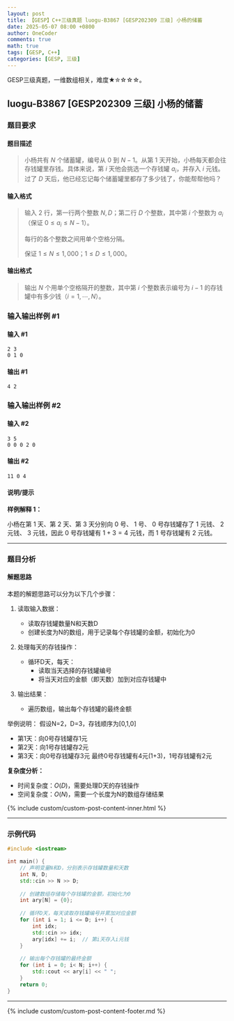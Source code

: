 ```yaml
---
layout: post
title: 【GESP】C++三级真题 luogu-B3867 [GESP202309 三级] 小杨的储蓄
date: 2025-05-07 08:00 +0800
author: OneCoder
comments: true
math: true
tags: [GESP, C++]
categories: [GESP, 三级]
---
```

GESP三级真题，一维数组相关，难度★✮☆☆☆。

<!--more-->

## luogu-B3867 [GESP202309 三级] 小杨的储蓄

### 题目要求

#### 题目描述

>小杨共有 $N$ 个储蓄罐，编号从 $0$ 到 $N-1$。从第 $1$ 天开始，小杨每天都会往存钱罐里存钱。具体来说，第 $i$ 天他会挑选一个存钱罐 $a_i$，并存入 $i$ 元钱。过了 $D$ 天后，他已经忘记每个储蓄罐里都存了多少钱了，你能帮帮他吗？

#### 输入格式

>输入 $2$ 行，第一行两个整数 $N,D$；第二行 $D$ 个整数，其中第 $i$ 个整数为 ${a_i}$（保证 $0 \le a_i \le N-1$）。
>
>每行的各个整数之间用单个空格分隔。
>
>保证 $1 \le N \le 1,000$；$1 \le D \le 1,000$。

#### 输出格式

>输出 $N$ 个用单个空格隔开的整数，其中第 $i$ 个整数表示编号为 $i-1$ 的存钱罐中有多少钱（$i=1, \cdots ,N$）。

### 输入输出样例 #1

#### 输入 #1

```console
2 3
0 1 0
```

#### 输出 #1

```console
4 2
```

### 输入输出样例 #2

#### 输入 #2

```console
3 5
0 0 0 2 0
```

#### 输出 #2

```console
11 0 4
```

#### 说明/提示

**样例解释 1：**

小杨在第 $1$ 天、第 $2$ 天、第 $3$ 天分别向 $0$ 号、 $1$ 号、 $0$ 号存钱罐存了 $1$ 元钱、 $2$ 元钱、 $3$ 元钱，因此 $0$ 号存钱罐有 $1+3=4$ 元钱，而 $1$ 号存钱罐有 $2$ 元钱。

---

### 题目分析

#### 解题思路

本题的解题思路可以分为以下几个步骤：

1. 读取输入数据：
   - 读取存钱罐数量N和天数D
   - 创建长度为N的数组，用于记录每个存钱罐的金额，初始化为0

2. 处理每天的存钱操作：
   - 循环D天，每天：
     - 读取当天选择的存钱罐编号
     - 将当天对应的金额（即天数）加到对应存钱罐中

3. 输出结果：
   - 遍历数组，输出每个存钱罐的最终金额

举例说明：
假设N=2，D=3，存钱顺序为[0,1,0]

- 第1天：向0号存钱罐存1元
- 第2天：向1号存钱罐存2元
- 第3天：向0号存钱罐存3元
最终0号存钱罐有4元(1+3)，1号存钱罐有2元

**复杂度分析：**

- 时间复杂度：$O(D)$，需要处理D天的存钱操作
- 空间复杂度：$O(N)$，需要一个长度为N的数组存储结果
  
{% include custom/custom-post-content-inner.html %}

---

### 示例代码

```cpp
#include <iostream>

int main() {
    // 声明变量N和D，分别表示存钱罐数量和天数
    int N, D;
    std::cin >> N >> D;
    
    // 创建数组存储每个存钱罐的金额，初始化为0
    int ary[N] = {0};
    
    // 循环D天，每天读取存钱罐编号并累加对应金额
    for (int i = 1; i <= D; i++) {
        int idx;
        std::cin >> idx;
        ary[idx] += i;  // 第i天存入i元钱
    }
    
    // 输出每个存钱罐的最终金额
    for (int i = 0; i< N; i++) {
        std::cout << ary[i] << " ";
    }
    return 0;
}
```

---

{% include custom/custom-post-content-footer.md %}
